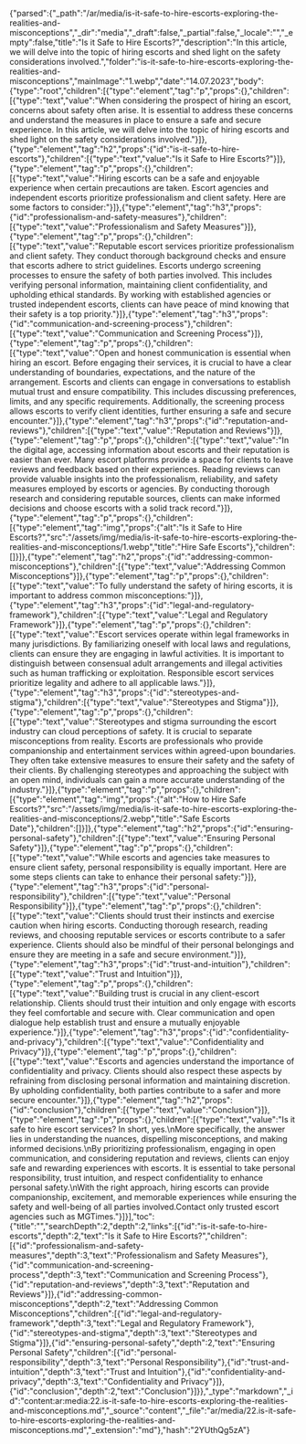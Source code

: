 {"parsed":{"_path":"/ar/media/is-it-safe-to-hire-escorts-exploring-the-realities-and-misconceptions","_dir":"media","_draft":false,"_partial":false,"_locale":"","_empty":false,"title":"Is it Safe to Hire Escorts?","description":"In this article, we will delve into the topic of hiring escorts and shed light on the safety considerations involved.","folder":"is-it-safe-to-hire-escorts-exploring-the-realities-and-misconceptions","mainImage":"1.webp","date":"14.07.2023","body":{"type":"root","children":[{"type":"element","tag":"p","props":{},"children":[{"type":"text","value":"When considering the prospect of hiring an escort, concerns about safety often arise. It is essential to address these concerns and understand the measures in place to ensure a safe and secure experience. In this article, we will delve into the topic of hiring escorts and shed light on the safety considerations involved."}]},{"type":"element","tag":"h2","props":{"id":"is-it-safe-to-hire-escorts"},"children":[{"type":"text","value":"Is it Safe to Hire Escorts?"}]},{"type":"element","tag":"p","props":{},"children":[{"type":"text","value":"Hiring escorts can be a safe and enjoyable experience when certain precautions are taken. Escort agencies and independent escorts prioritize professionalism and client safety. Here are some factors to consider:"}]},{"type":"element","tag":"h3","props":{"id":"professionalism-and-safety-measures"},"children":[{"type":"text","value":"Professionalism and Safety Measures"}]},{"type":"element","tag":"p","props":{},"children":[{"type":"text","value":"Reputable escort services prioritize professionalism and client safety. They conduct thorough background checks and ensure that escorts adhere to strict guidelines. Escorts undergo screening processes to ensure the safety of both parties involved. This includes verifying personal information, maintaining client confidentiality, and upholding ethical standards. By working with established agencies or trusted independent escorts, clients can have peace of mind knowing that their safety is a top priority."}]},{"type":"element","tag":"h3","props":{"id":"communication-and-screening-process"},"children":[{"type":"text","value":"Communication and Screening Process"}]},{"type":"element","tag":"p","props":{},"children":[{"type":"text","value":"Open and honest communication is essential when hiring an escort. Before engaging their services, it is crucial to have a clear understanding of boundaries, expectations, and the nature of the arrangement. Escorts and clients can engage in conversations to establish mutual trust and ensure compatibility. This includes discussing preferences, limits, and any specific requirements. Additionally, the screening process allows escorts to verify client identities, further ensuring a safe and secure encounter."}]},{"type":"element","tag":"h3","props":{"id":"reputation-and-reviews"},"children":[{"type":"text","value":"Reputation and Reviews"}]},{"type":"element","tag":"p","props":{},"children":[{"type":"text","value":"In the digital age, accessing information about escorts and their reputation is easier than ever. Many escort platforms provide a space for clients to leave reviews and feedback based on their experiences. Reading reviews can provide valuable insights into the professionalism, reliability, and safety measures employed by escorts or agencies. By conducting thorough research and considering reputable sources, clients can make informed decisions and choose escorts with a solid track record."}]},{"type":"element","tag":"p","props":{},"children":[{"type":"element","tag":"img","props":{"alt":"Is it Safe to Hire Escorts?","src":"/assets/img/media/is-it-safe-to-hire-escorts-exploring-the-realities-and-misconceptions/1.webp","title":"Hire Safe Escorts"},"children":[]}]},{"type":"element","tag":"h2","props":{"id":"addressing-common-misconceptions"},"children":[{"type":"text","value":"Addressing Common Misconceptions"}]},{"type":"element","tag":"p","props":{},"children":[{"type":"text","value":"To fully understand the safety of hiring escorts, it is important to address common misconceptions:"}]},{"type":"element","tag":"h3","props":{"id":"legal-and-regulatory-framework"},"children":[{"type":"text","value":"Legal and Regulatory Framework"}]},{"type":"element","tag":"p","props":{},"children":[{"type":"text","value":"Escort services operate within legal frameworks in many jurisdictions. By familiarizing oneself with local laws and regulations, clients can ensure they are engaging in lawful activities. It is important to distinguish between consensual adult arrangements and illegal activities such as human trafficking or exploitation. Responsible escort services prioritize legality and adhere to all applicable laws."}]},{"type":"element","tag":"h3","props":{"id":"stereotypes-and-stigma"},"children":[{"type":"text","value":"Stereotypes and Stigma"}]},{"type":"element","tag":"p","props":{},"children":[{"type":"text","value":"Stereotypes and stigma surrounding the escort industry can cloud perceptions of safety. It is crucial to separate misconceptions from reality. Escorts are professionals who provide companionship and entertainment services within agreed-upon boundaries. They often take extensive measures to ensure their safety and the safety of their clients. By challenging stereotypes and approaching the subject with an open mind, individuals can gain a more accurate understanding of the industry."}]},{"type":"element","tag":"p","props":{},"children":[{"type":"element","tag":"img","props":{"alt":"How to Hire Safe Escorts?","src":"/assets/img/media/is-it-safe-to-hire-escorts-exploring-the-realities-and-misconceptions/2.webp","title":"Safe Escorts Date"},"children":[]}]},{"type":"element","tag":"h2","props":{"id":"ensuring-personal-safety"},"children":[{"type":"text","value":"Ensuring Personal Safety"}]},{"type":"element","tag":"p","props":{},"children":[{"type":"text","value":"While escorts and agencies take measures to ensure client safety, personal responsibility is equally important. Here are some steps clients can take to enhance their personal safety:"}]},{"type":"element","tag":"h3","props":{"id":"personal-responsibility"},"children":[{"type":"text","value":"Personal Responsibility"}]},{"type":"element","tag":"p","props":{},"children":[{"type":"text","value":"Clients should trust their instincts and exercise caution when hiring escorts. Conducting thorough research, reading reviews, and choosing reputable services or escorts contribute to a safer experience. Clients should also be mindful of their personal belongings and ensure they are meeting in a safe and secure environment."}]},{"type":"element","tag":"h3","props":{"id":"trust-and-intuition"},"children":[{"type":"text","value":"Trust and Intuition"}]},{"type":"element","tag":"p","props":{},"children":[{"type":"text","value":"Building trust is crucial in any client-escort relationship. Clients should trust their intuition and only engage with escorts they feel comfortable and secure with. Clear communication and open dialogue help establish trust and ensure a mutually enjoyable experience."}]},{"type":"element","tag":"h3","props":{"id":"confidentiality-and-privacy"},"children":[{"type":"text","value":"Confidentiality and Privacy"}]},{"type":"element","tag":"p","props":{},"children":[{"type":"text","value":"Escorts and agencies understand the importance of confidentiality and privacy. Clients should also respect these aspects by refraining from disclosing personal information and maintaining discretion. By upholding confidentiality, both parties contribute to a safer and more secure encounter."}]},{"type":"element","tag":"h2","props":{"id":"conclusion"},"children":[{"type":"text","value":"Conclusion"}]},{"type":"element","tag":"p","props":{},"children":[{"type":"text","value":"Is it safe to hire escort services? In short, yes.\nMore specifically, the answer lies in understanding the nuances, dispelling misconceptions, and making informed decisions.\nBy prioritizing professionalism, engaging in open communication, and considering reputation and reviews, clients can enjoy safe and rewarding experiences with escorts. It is essential to take personal responsibility, trust intuition, and respect confidentiality to enhance personal safety.\nWith the right approach, hiring escorts can provide companionship, excitement, and memorable experiences while ensuring the safety and well-being of all parties involved.Contact only trusted escort agencies such as MGTimes."}]}],"toc":{"title":"","searchDepth":2,"depth":2,"links":[{"id":"is-it-safe-to-hire-escorts","depth":2,"text":"Is it Safe to Hire Escorts?","children":[{"id":"professionalism-and-safety-measures","depth":3,"text":"Professionalism and Safety Measures"},{"id":"communication-and-screening-process","depth":3,"text":"Communication and Screening Process"},{"id":"reputation-and-reviews","depth":3,"text":"Reputation and Reviews"}]},{"id":"addressing-common-misconceptions","depth":2,"text":"Addressing Common Misconceptions","children":[{"id":"legal-and-regulatory-framework","depth":3,"text":"Legal and Regulatory Framework"},{"id":"stereotypes-and-stigma","depth":3,"text":"Stereotypes and Stigma"}]},{"id":"ensuring-personal-safety","depth":2,"text":"Ensuring Personal Safety","children":[{"id":"personal-responsibility","depth":3,"text":"Personal Responsibility"},{"id":"trust-and-intuition","depth":3,"text":"Trust and Intuition"},{"id":"confidentiality-and-privacy","depth":3,"text":"Confidentiality and Privacy"}]},{"id":"conclusion","depth":2,"text":"Conclusion"}]}},"_type":"markdown","_id":"content:ar:media:22.is-it-safe-to-hire-escorts-exploring-the-realities-and-misconceptions.md","_source":"content","_file":"ar/media/22.is-it-safe-to-hire-escorts-exploring-the-realities-and-misconceptions.md","_extension":"md"},"hash":"2YUthQg5zA"}